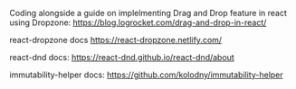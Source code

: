 Coding alongside a guide on implelmenting Drag and Drop feature in react using Dropzone:
  https://blog.logrocket.com/drag-and-drop-in-react/

react-dropzone docs
  https://react-dropzone.netlify.com/

react-dnd docs:
  https://react-dnd.github.io/react-dnd/about

  

immutability-helper docs:
  https://github.com/kolodny/immutability-helper